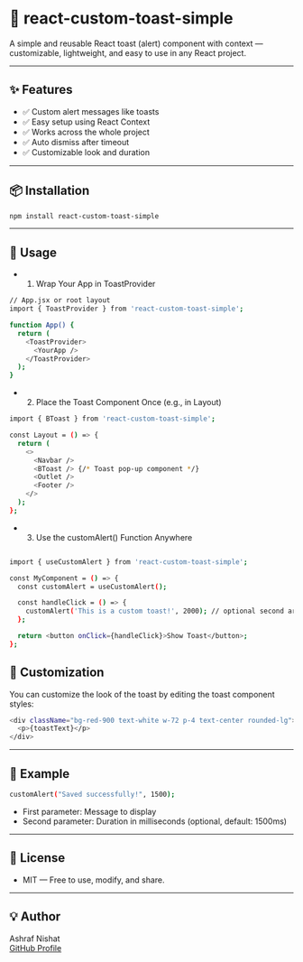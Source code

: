 # 🔔 react-custom-toast-simple

A simple and reusable React toast (alert) component with context — customizable, lightweight, and easy to use in any React project.

---

## ✨ Features

- ✅ Custom alert messages like toasts
- ✅ Easy setup using React Context
- ✅ Works across the whole project
- ✅ Auto dismiss after timeout
- ✅ Customizable look and duration

---

## 📦 Installation

```bash
npm install react-custom-toast-simple
```
---

## 🚀 Usage
- 1. Wrap Your App in ToastProvider

```bash
// App.jsx or root layout
import { ToastProvider } from 'react-custom-toast-simple';

function App() {
  return (
    <ToastProvider>
      <YourApp />
    </ToastProvider>
  );
}
```

- 2. Place the Toast Component Once (e.g., in Layout)

```bash
import { BToast } from 'react-custom-toast-simple';

const Layout = () => {
  return (
    <>
      <Navbar />
      <BToast /> {/* Toast pop-up component */}
      <Outlet />
      <Footer />
    </>
  );
};

```

- 3. Use the customAlert() Function Anywhere

```bash

import { useCustomAlert } from 'react-custom-toast-simple';

const MyComponent = () => {
  const customAlert = useCustomAlert();

  const handleClick = () => {
    customAlert('This is a custom toast!', 2000); // optional second arg = duration (ms)
  };

  return <button onClick={handleClick}>Show Toast</button>;
};
```

## 🎨 Customization
You can customize the look of the toast by editing the toast component styles:

```bash
<div className="bg-red-900 text-white w-72 p-4 text-center rounded-lg">
  <p>{toastText}</p>
</div>

```
---

## 🧩 Example

```bash
customAlert("Saved successfully!", 1500);
```
- First parameter: Message to display
- Second parameter: Duration in milliseconds (optional, default: 1500ms)
---

## 🤝 License
- MIT — Free to use, modify, and share.

---
## 💡 Author  
Ashraf Nishat  
[GitHub Profile](https://github.com/nishathub)
